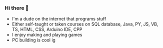 ### Hi there 👋

- I'm a dude on the internet that programs stuff 
- Either self-taught or taken courses on SQL database, Java, PY, JS, VB, TS, HTML, CSS, Arduino IDE, CPP
- I enjoy making and playing games
- PC building is cool ig
